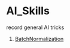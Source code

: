 # AI_Skills
record general AI tricks

1. [BatchNormalization](https://github.com/DishengLL/AI_Skills/blob/main/BN.md)
